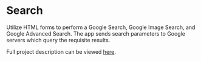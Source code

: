 # Search

Utilize HTML forms to perform a Google Search, Google Image Search, and Google Advanced Search.  The app sends search parameters to Google servers which query the requisite results.

Full project description can be viewed [here](https://cs50.harvard.edu/web/2020/projects/0/search/).
